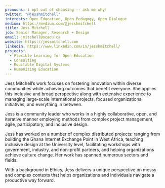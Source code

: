 ```yaml
---
pronouns: i opt out of choosing -- ask me why!
twitter: "@jesshmitchell"
interests: Open Education, Open Pedagogy, Open Dialogue
medium: https://medium.com/@jesshmitchell
title: Jess Mitchell
job: Senior Manager, Research + Design
email: jmitchell@ocadu.ca
website: https://jessmitchell.com
linkedin: https://www.linkedin.com/in/jesshmitchell/
projects:
  - Flexible Learning for Open Education
  - Consulting
  - Equitable Digital Systems
  - Humanizing Education
---
```

Jess Mitchell’s work focuses on fostering innovation within diverse communities while achieving outcomes that benefit everyone. She applies this inclusive and broad perspective along with extensive experience to managing large-scale international projects, focused organizational initiatives, and everything in between.

Jess is a community leader who works in a highly collaborative, open, and iterative manner employing methods from complex project management, agile, participatory, and inclusive design.

Jess has worked on a number of complex distributed projects: ranging from building the Ghana Internet Exchange Point in West Africa, teaching inclusive design at the University level, facilitating workshops with government, industry, and non-profit partners, and helping organizations achieve culture change. Her work has spanned numerous sectors and fields.

With a background in Ethics, Jess delivers a unique perspective on messy and complex contexts that helps organizations and individuals navigate a productive way forward.
